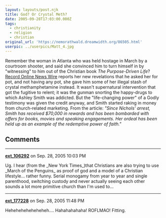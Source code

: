 ```yaml
---
layout: layouts/post.njk
title: God? Or Crystal Meth?
date: 2005-09-28T17:03:00.000Z
tags:
  - christianity
  - religion
  - christian
original_url: 'https://nemorathwald.dreamwidth.org/86505.html'
userpic: ../userpics/Matt_4.jpg
---
```

Remember the woman in Atlanta who was held hostage in March by a courtroom shooter, and said she convinced him to turn himself in by "witnessing" to him out of the Christian book _The Purpose-Driven Life_? [Record Online News Wire](http://hosted.ap.org/dynamic/stories/C/COURTHOUSE_HOSTAGE_BOOK?SITE=NYMID&SECTION=HOME&TEMPLATE=DEFAULT) reports her new revelations that he asked her for pot, and not having any pot, she gave him some of her illegal stash of crystal methamphetamine instead. It wasn't supernatural intervention that got the fugitive to relent; it was the gunman snorting the happy-drugs to which Ashley Smith was addicted. But the "life-changing power" of a Godly testimony was given the credit anyway, and Smith started raking in money from church-related marketing. From the article: _"Since Nichols' arrest, Smith has received $70,000 in rewards and has been bombarded with offers for books, movies and speaking engagements. Her ordeal has been held up as an example of the redemptive power of faith."_

## Comments

---

**[ext_106292](https://www.dreamwidth.org/users/ext_106292)** on Sep. 28, 2005 10:03 PM

Ug. I hear (from the \_New York Times\_)that Christians are also trying to use \_March of the Penguins\_ as proof of god and a model of a Christian lifestyle... rather funny. Serial monogamy from year to year and single parenthood, switching custody and never actually seeing each other sounds a lot more primitive church than I'm used to...

---

**[ext_177228](https://www.dreamwidth.org/users/ext_177228)** on Sep. 28, 2005 11:48 PM

Heheheheheheheheh.... Hahahahahaha! ROFLMAO! Fitting.
